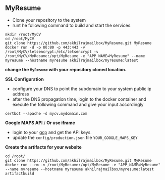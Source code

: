 ## MyResume


* Clone your repository to the system
* runt he following command to build and start the services

```
mkdir /root/MyCV
cd /root/MyCV
git clone https://github.com/akhilrajmailbox/MyResume.git MyResume
docker run -d -p 80:80 -p 443:443 -v /root/MyCV/letsencrypt:/etc/letsencrypt -v /root/MyCV/MyResume:/opt/MyResume -e "APP_NAME=MyResume" --name myresume --hostname myresume akhilrajmailbox/myresume:latest
```
**change the `MyResume` with your repository cloned location.**


**SSL Configuration**

* configure your DNS to point the subdomain to your system public ip address
* after the DNS propagation time, login to the docker container and execute the following command and give your input accordingly

```
certbot --apache -d mycv.mydomain.com
```


**Google MAPS API** / **Or use iframe**

* login to your [gcp](https://console.cloud.google.com/google/maps-apis/overview) and get the API keys.
* update the `config/production.json` file `YOUR_GOOGLE_MAPS_KEY`


**Create the artifacts for your website**

```
cd /root/
git clone https://github.com/akhilrajmailbox/MyResume.git MyResume
docker run --rm -v /root/MyResume:/opt/MyResume -e "APP_NAME=MyResume" --name myresume --hostname myresume akhilrajmailbox/myresume:latest artifactbuild
```